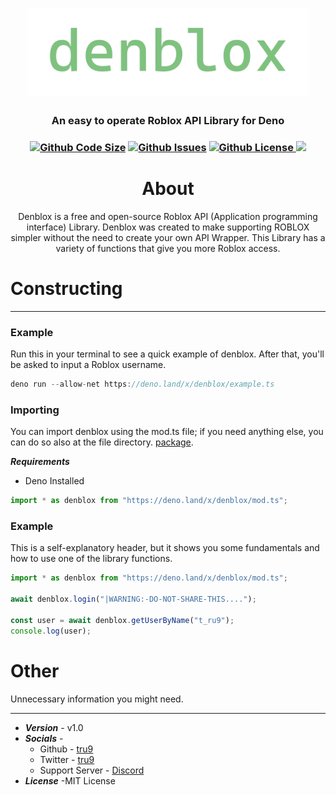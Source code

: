 <h1 align="center">
    <img src="./denblox.png" alt="denblox" width="450"/>
    <br>
</h1>

<h3 align="center">An easy to operate Roblox API Library for Deno<h3 align="center">
<p align="center">
    <a href='https://github.com/tru9/denblox'><img src="https://img.shields.io/github/languages/code-size/tru9/denblox?color=7EC27E&style=for-the-badge" alt="Github Code Size"/></a>
    <a href="https://github.com/tru9/denblox/issues"><img src="https://img.shields.io/github/issues/tru9/denblox?color=7EC27E&style=for-the-badge" alt="Github Issues"/></a>
    <a href="https://github.com/tru9/denblox/blob/main/LICENSE"><img src="https://img.shields.io/github/license/tru9/denblox?color=7EC27E&style=for-the-badge" alt="Github License"/>
        <a href="https://deno.land/x/denblox"><img src="https://img.shields.io/badge/package-denblox-7EC27E?style=for-the-badge"/></a>
</p>

<h1 align="center">
About
<br>
</h1>

<p align="center">
Denblox is a free and open-source Roblox API (Application programming interface) Library. Denblox was created to make supporting ROBLOX simpler without the need to create your own API Wrapper. This Library has a variety of functions that give you more Roblox access.
</p>

# Constructing

---

### Example

Run this in your terminal to see a quick example of denblox. After that,
you'll be asked to input a Roblox username.

```js
deno run --allow-net https://deno.land/x/denblox/example.ts
```

### Importing

You can import denblox using the mod.ts file; if you need anything else, you can do so also at the file directory.
[package](https://deno.land/x/denblox/mod.ts).

**_Requirements_**

- Deno Installed

```js
import * as denblox from "https://deno.land/x/denblox/mod.ts";
```

### Example

This is a self-explanatory header, but it shows you some fundamentals and how to use one of the library functions.

```js
import * as denblox from "https://deno.land/x/denblox/mod.ts";

await denblox.login("|WARNING:-DO-NOT-SHARE-THIS....");

const user = await denblox.getUserByName("t_ru9");
console.log(user);
```

# Other

Unnecessary information you might need.

---

- **_Version_** - v1.0
- **_Socials_** - 
  - Github - [tru9](https://github.com/tru9/)  
  - Twitter - [tru9](https://twitter.com/tru9_) 
  - Support Server - [Discord](https://discord.gg/F5xuN4aV6r)
- **_License_** -MIT License
